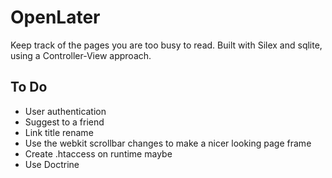 # OpenLater

Keep track of the pages you are too busy to read.
Built with Silex and sqlite, using a Controller-View approach.

## To Do

* User authentication
* Suggest to a friend
* Link title rename
* Use the webkit scrollbar changes to make a nicer looking page frame
* Create .htaccess on runtime maybe
* Use Doctrine